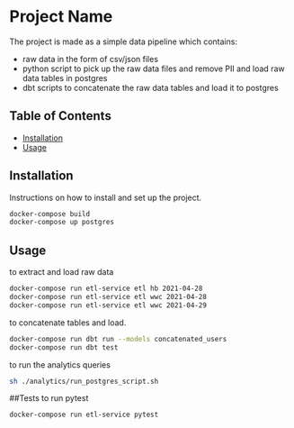 # Project Name

The project is made as a simple data pipeline which contains:
- raw data in the form of csv/json files
- python script to pick up the raw data files and remove PII and load raw data tables in postgres
- dbt scripts to concatenate the raw data tables and load it to postgres

## Table of Contents

- [Installation](#installation)
- [Usage](#usage)

## Installation

Instructions on how to install and set up the project.

```bash
docker-compose build
docker-compose up postgres
```

## Usage

to extract and load raw data

```bash
docker-compose run etl-service etl hb 2021-04-28
docker-compose run etl-service etl wwc 2021-04-28
docker-compose run etl-service etl wwc 2021-04-29
```

to concatenate tables and load.

```bash
docker-compose run dbt run --models concatenated_users
docker-compose run dbt test
```

to run the analytics queries
```bash
sh ./analytics/run_postgres_script.sh
```

##Tests
to run pytest

```bash
docker-compose run etl-service pytest
```
